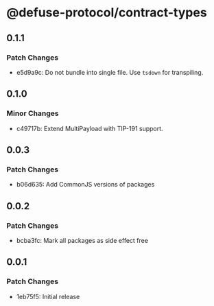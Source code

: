 # @defuse-protocol/contract-types

## 0.1.1

### Patch Changes

- e5d9a9c: Do not bundle into single file. Use `tsdown` for transpiling.

## 0.1.0

### Minor Changes

- c49717b: Extend MultiPayload with TIP-191 support.

## 0.0.3

### Patch Changes

- b06d635: Add CommonJS versions of packages

## 0.0.2

### Patch Changes

- bcba3fc: Mark all packages as side effect free

## 0.0.1

### Patch Changes

- 1eb75f5: Initial release
